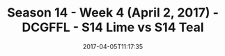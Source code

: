 ---
title: Season 14 - Week 4 (April 2, 2017) - DCGFFL - S14 Lime vs S14 Teal
teams-score:
- team: _teams/s14-lime.md
  score:
- team: _teams/s14-teal.md
  score: 7
mvp: Vinnie & Will
game-ball: Alex F. & Matt T.
season: 14
week: 4
date: '2017-04-05T11:17:35'
pageid: season-14-week-4-april-2-2017-5098-vs-5106
---
